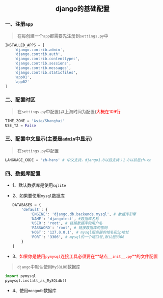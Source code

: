 ## <center>django的基础配置</center>

### 一、注册`app`
> 在每创建一个`app`都需要先注册到`settings.py`中

```py
INSTALLED_APPS = [
    'django.contrib.admin',
    'django.contrib.auth',
    'django.contrib.contenttypes',
    'django.contrib.sessions',
    'django.contrib.messages',
    'django.contrib.staticfiles',
    'app01',
    'app02'
]
```

### 二、配置时区

> 在`settings.py`中配置(以上海时间为配置)<font color="#f00">大概在109行</font>

```py
TIME_ZONE = 'Asia/Shanghai'
USE_TZ = False
```

### 三、配置中文显示(主要是`admin`中显示)

> 在`settings.py`中配置

  ```py
  LANGUAGE_CODE = 'zh-hans' # 中文支持，django1.8以后支持；1.8以前是zh-cn
  ```

### 四、数据库配置

* 1、默认数据库是使用`sqlite`
* 2、如果要使用`mysql`数据库

  ```py
  DATABASES = {
      'default': {
          'ENGINE': 'django.db.backends.mysql', # 数据库引擎
          'NAME': 'djangotest', #数据库名称
          'USER': 'root', # 链接数据库的用户名
          'PASSWORD': 'root', # 链接数据库的密码
          'HOST': '127.0.0.1', # mysql服务器的域名和ip地址
          'PORT': '3306', # mysql的一个端口号,默认是3306
      }
  }
  ```

* 3、<font color="#f00">如果你是使用`pymysql`连接工具必须要在**站点`__init__.py`**的文件配置</font>
> `django`中默认使用`MySQLDB`数据库

  ```py
  import pymysql
  pymysql.install_as_MySQLdb()
  ```

* 4、使用`mongodb`数据库

  ```py
  ```